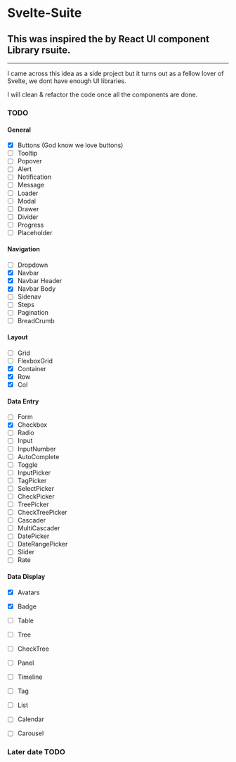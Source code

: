 # Svelte-Suite
## This was inspired the by React UI component Library rsuite.
***

I came across this idea as a side project but it turns out as a fellow lover of Svelte, we dont have enough UI libraries.

I will clean & refactor the code once all the components are done.

### TODO

#### General

- [x] Buttons (God know we love buttons)  
- [ ] Tooltip  
- [ ] Popover  
- [ ] Alert  
- [ ] Notification
- [ ] Message 
- [ ] Loader 
- [ ] Modal 
- [ ] Drawer 
- [ ] Divider 
- [ ] Progress 
- [ ] Placeholder 

#### Navigation
- [ ] Dropdown 
- [x] Navbar 
- [x] Navbar Header
- [x] Navbar Body
- [ ] Sidenav 
- [ ] Steps 
- [ ] Pagination 
- [ ] BreadCrumb 

#### Layout
- [ ] Grid 
- [ ] FlexboxGrid 
- [x] Container 
- [x] Row
- [x] Col

#### Data Entry
- [ ] Form  
- [x] Checkbox 
- [ ] Radio 
- [ ] Input 
- [ ] InputNumber 
- [ ] AutoComplete 
- [ ] Toggle 
- [ ] InputPicker 
- [ ] TagPicker
- [ ] SelectPicker 
- [ ] CheckPicker
- [ ] TreePicker 
- [ ] CheckTreePicker 
- [ ] Cascader
- [ ] MultiCascader
- [ ] DatePicker
- [ ] DateRangePicker
- [ ] Slider
- [ ] Rate

#### Data Display
- [x] Avatars
- [x] Badge
- [ ] Table
- [ ] Tree
- [ ] CheckTree
- [ ] Panel
- [ ] Timeline
- [ ] Tag
- [ ] List
- [ ] Calendar
- [ ] Carousel




### Later date TODO